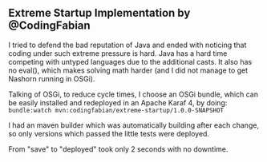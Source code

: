 Extreme Startup Implementation by @CodingFabian
-----------------------------------------------


I tried to defend the bad reputation of Java and ended with noticing that
coding under such extreme pressure is hard. Java has a hard time competing
with untyped languages due to the additional casts. It also has no eval(), which
makes solving math harder (and I did not manage to get Nashorn running in OSGi).

Talking of OSGi, to reduce cycle times, I choose an OSGi bundle, which can be
easily installed and redeployed in an Apache Karaf 4, by doing:
`bundle:watch mvn:codingfabian/extreme-startup/1.0.0-SNAPSHOT`

I had an maven builder which was automatically building after each change, so
only versions which passed the little tests were deployed.

From "save" to "deployed" took only 2 seconds with no downtime.
